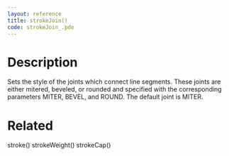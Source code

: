 ```yaml
---
layout: reference
title: strokeJoin()
code: strokeJoin_.pde
---
```


# Description

Sets the style of the joints which connect line segments. These joints are either mitered, beveled, or rounded and specified with the corresponding parameters MITER, BEVEL, and ROUND. The default joint is MITER. 

# Related

stroke()
strokeWeight()
strokeCap()
